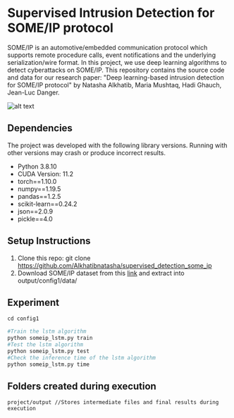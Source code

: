 # Supervised Intrusion Detection for SOME/IP protocol
SOME/IP is an automotive/embedded communication protocol which supports remote procedure calls, event notifications and the underlying serialization/wire format. In this project, we use deep learning algorithms to detect cyberattacks on SOME/IP. This repository contains the source code and data for our research paper: "Deep learning-based intrusion detection for SOME/IP protocol" by Natasha Alkhatib, Maria Mushtaq, Hadi Ghauch, Jean-Luc Danger.

![alt text](https://github.com/[Alkhatibnatasha]/[supervised_detection_some_ip]/blob/[1]/images/network.png?raw=true)

## Dependencies ##
The project was developed with the following library versions. Running with other versions may crash or produce incorrect results.

* Python 3.8.10
* CUDA Version: 11.2
* torch==1.10.0
* numpy==1.19.5
* pandas==1.2.5
* scikit-learn==0.24.2
* json==2.0.9
* pickle==4.0

## Setup Instructions ## 
1. Clone this repo: git clone https://github.com/Alkhatibnatasha/supervised_detection_some_ip
2. Download SOME/IP dataset from this [link](https://www.dropbox.com/sh/k5jnnplxb7ptw5b/AAAbS0N5RkVazV-7DG1MvEaZa?dl=0 "Named link title") and extract into output/config1/data/

## Experiment ## 

```python
cd config1

#Train the lstm algorithm
python someip_lstm.py train
#Test the lstm algorithm
python someip_lstm.py test
#Check the inference time of the lstm algorithm
python someip_lstm.py time
```

## Folders created during execution ## 
```
project/output //Stores intermediate files and final results during execution
```
